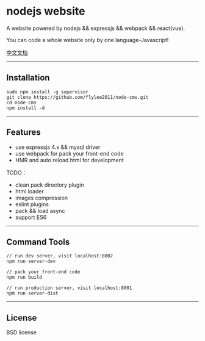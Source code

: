 # nodejs website

A website powered by nodejs && expressjs && webpack && react(vue).

You can code a whole website only by one language-Javascript!

[中文文档](README.zh.md)

---

## Installation
```
sudo npm install -g supervisor
git clone https://github.com/flylee2011/node-cms.git
cd node-cms
npm install -d
```

---

## Features

* use expressjs 4.x && mysql driver
* use webpack for pack your front-end code
* HMR and auto reload html for development

TODO：
* clean pack directory plugin
* html loader
* images compression
* eslint plugins
* pack && load async
* support ES6

---

## Command Tools
```
// run dev server, visit localhost:8002
npm run server-dev

// pack your front-end code
npm run build

// run production server, visit localhost:8001
npm run server-dist
```
---

## License

BSD license
